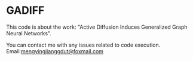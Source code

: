 # GADIFF
This code is about the work: "Active Diffusion Induces Generalized Graph Neural Networks".


You can contact me with any issues related to code execution. Email:mengyingjianggdut@foxmail.com
